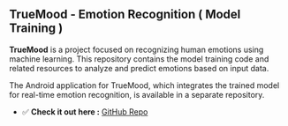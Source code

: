
## **TrueMood - Emotion Recognition ( Model Training )** 
**TrueMood** is a project focused on recognizing human emotions using machine learning. This repository contains the model training code and related resources to analyze and predict emotions based on input data.


The Android application for TrueMood, which integrates the trained model for real-time emotion recognition, is available in a separate repository.
- ✅ **Check it out here :** [GitHub Repo](https://github.com/achelmasoudi/TrueMood_App)
